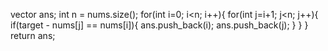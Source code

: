 vector<int> ans;
int n = nums.size();
for(int i=0; i<n; i++){
for(int j=i+1; j<n; j++){
if(target - nums[j] == nums[i]){
ans.push_back(i);
ans.push_back(j);
}
}
}
return ans;